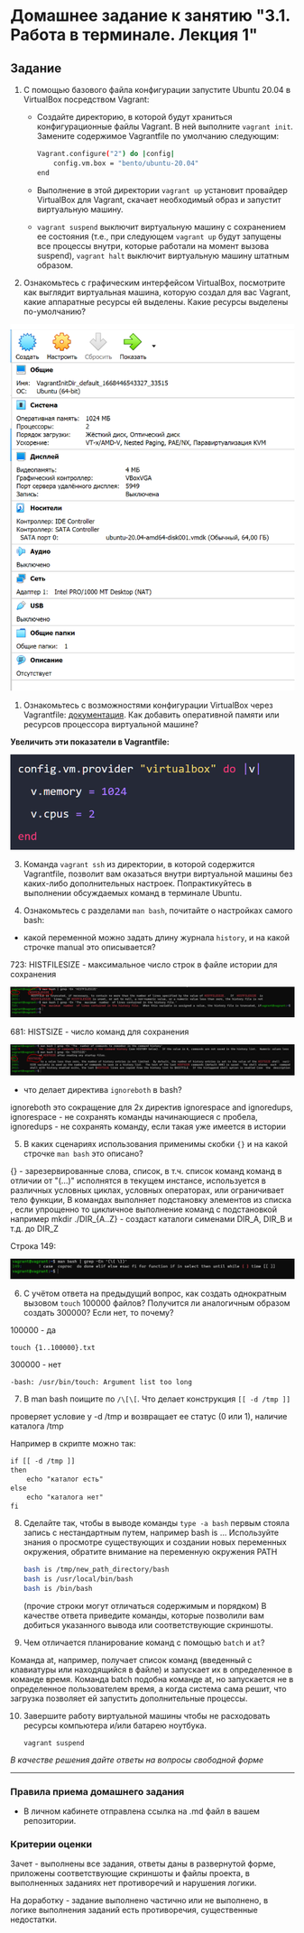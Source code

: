 # Домашнее задание к занятию "3.1. Работа в терминале. Лекция 1"

## Задание

1. С помощью базового файла конфигурации запустите Ubuntu 20.04 в VirtualBox посредством Vagrant:

	* Создайте директорию, в которой будут храниться конфигурационные файлы Vagrant. В ней выполните `vagrant init`. Замените содержимое Vagrantfile по умолчанию следующим:

		```bash
		Vagrant.configure("2") do |config|
			config.vm.box = "bento/ubuntu-20.04"
		end
		```

	* Выполнение в этой директории `vagrant up` установит провайдер VirtualBox для Vagrant, скачает необходимый образ и запустит виртуальную машину.

	* `vagrant suspend` выключит виртуальную машину с сохранением ее состояния (т.е., при следующем `vagrant up` будут запущены все процессы внутри, которые работали на момент вызова suspend), `vagrant halt` выключит виртуальную машину штатным образом.

1. Ознакомьтесь с графическим интерфейсом VirtualBox, посмотрите как выглядит виртуальная машина, которую создал для вас Vagrant, какие аппаратные ресурсы ей выделены. Какие ресурсы выделены по-умолчанию?

![img.png](img.png)



1. Ознакомьтесь с возможностями конфигурации VirtualBox через Vagrantfile: [документация](https://www.vagrantup.com/docs/providers/virtualbox/configuration.html). Как добавить оперативной памяти или ресурсов процессора виртуальной машине?

**Увеличить эти показатели в Vagrantfile:**

![img_1.png](img_1.png)


3. Команда `vagrant ssh` из директории, в которой содержится Vagrantfile, позволит вам оказаться внутри виртуальной машины без каких-либо дополнительных настроек. Попрактикуйтесь в выполнении обсуждаемых команд в терминале Ubuntu.

4. Ознакомьтесь с разделами `man bash`, почитайте о настройках самого bash:
* какой переменной можно задать длину журнала `history`, и на какой строчке manual это описывается?
  
   
723:       HISTFILESIZE - максимальное число строк в файле истории для сохранения

![img_2.png](img_2.png)

681:       HISTSIZE - число команд для сохранения

![img_3.png](img_3.png)

   * что делает директива `ignoreboth` в bash?

ignoreboth это сокращение для 2х директив ignorespace and ignoredups, 
    ignorespace - не сохранять команды начинающиеся с пробела, 
    ignoredups - не сохранять команду, если такая уже имеется в истории


5. В каких сценариях использования применимы скобки `{}` и на какой строчке `man bash` это описано?

{} - зарезервированные слова, список, в т.ч. список команд команд в отличии от "(...)" исполнятся в текущем инстансе, 
используется в различных условных циклах, условных операторах, или ограничивает тело функции, 
В командах выполняет подстановку элементов из списка , если упрощенно то  цикличное выполнение команд с подстановкой 
например mkdir ./DIR_{A..Z} - создаст каталоги сименами DIR_A, DIR_B и т.д. до DIR_Z

Строка 149:

![img_4.png](img_4.png)

6. С учётом ответа на предыдущий вопрос, как создать однократным вызовом `touch` 100000 файлов? Получится ли аналогичным образом создать 300000? Если нет, то почему?

100000 - да

    touch {1..100000}.txt
300000 - нет

    -bash: /usr/bin/touch: Argument list too long

7. В man bash поищите по `/\[\[`. Что делает конструкция `[[ -d /tmp ]]`

проверяет условие у -d /tmp и возвращает ее статус (0 или 1), наличие каталога /tmp

Например в скрипте можно так:

    if [[ -d /tmp ]]
    then
        echo "каталог есть"
    else
        echo "каталога нет"
    fi

8. Сделайте так, чтобы в выводе команды `type -a bash` первым стояла запись с нестандартным путем, например bash is ... 
Используйте знания о просмотре существующих и создании новых переменных окружения, обратите внимание на переменную окружения PATH 

    ```bash
    bash is /tmp/new_path_directory/bash
    bash is /usr/local/bin/bash
    bash is /bin/bash
    ```

    (прочие строки могут отличаться содержимым и порядком)
    В качестве ответа приведите команды, которые позволили вам добиться указанного вывода или соответствующие скриншоты.


9. Чем отличается планирование команд с помощью `batch` и `at`?

Команда at, например, получает список команд (введенный с клавиатуры или находящийся в файле) и запускает их в определенное в команде время. Команда batch подобна команде at, но запускается не в определенное пользователем время, а когда система сама решит, что загрузка позволяет ей запустить дополнительные процессы.

10. Завершите работу виртуальной машины чтобы не расходовать ресурсы компьютера и/или батарею ноутбука.

        vagrant suspend

*В качестве решения дайте ответы на вопросы свободной форме* 

---

### Правила приема домашнего задания

- В личном кабинете отправлена ссылка на .md файл в вашем репозитории.

### Критерии оценки

Зачет - выполнены все задания, ответы даны в развернутой форме, приложены соответствующие скриншоты и файлы проекта, в выполненных заданиях нет противоречий и нарушения логики.

На доработку - задание выполнено частично или не выполнено, в логике выполнения заданий есть противоречия, существенные недостатки. 